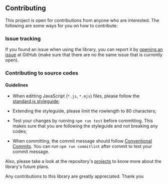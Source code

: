 
## Contributing
This project is open for contributions from anyone who are interested. The
following are some ways for you on how to contribute:

### Issue tracking
If you found an issue when using the library, you can report it by [opening an
issue](https://github.com/eidoriantan/mp3tag.js/issues) at GitHub (make sure
that there are no the same issue that is currently open).

### Contributing to source codes
#### Guidelines

 * When editting JavaScript (`*.js`, `*.mjs`) files, please follow the
   [standard.js styleguide];

 * Extending the styleguide, please limit the rowlength to 80 characters;

 * Test your changes by running `npm run test` before committing. This makes
   sure that you are following the styleguide and not breaking any codes;

 * When committing, the commit message should follow [Conventional Commits].
   You can run `npm run commitlint` after commit to test your commit message.

Also, please take a look at the repository's [projects] to know more about the
library's future plans.

Any contributions to this library are greatly appreciated. Thank you

[projects]: https://github.com/eidoriantan/mp3tag.js/projects

[Conventional Commits]: https://www.conventionalcommits.org/en/v1.0.0/
[standard.js styleguide]: https://standardjs.com/rules.html
